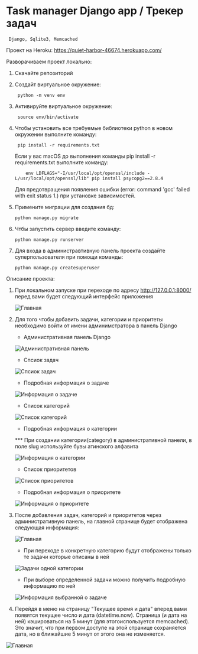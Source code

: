 # Task manager Django app / Трекер задач

     Django, Sqlite3, Memcached

Проект на Heroku: https://quiet-harbor-46674.herokuapp.com/

Разворачиваем проект локально:

1. Скачайте репозиторий

2. Создайт виртуальное окружение: 

        python -m venv env
       
3. Активируйте виртуальное окружение: 

        source env/bin/activate
        
4. Чтобы установить все требуемые библиотеки python в новом окружении выполните команду: 

        pip install -r requirements.txt
   
   Если у вас macOS до выполнения команды pip install -r requirements.txt выполните команду:       
   
           env LDFLAGS="-I/usr/local/opt/openssl/include -L/usr/local/opt/openssl/lib" pip install psycopg2==2.8.4      
   
   Для предотвращения появления ошибки (error: command 'gcc' failed with exit status 1.) при установке зависимостей.
   
5. Примените миграции для создания бд: 

       python manage.py migrate

6. Чтбы запустить сервер введите команду: 

       python manage.py runserver

7. Для входа в администравтивную панель проекта создайте суперпользователя при помощи команды: 

       python manage.py createsuperuser


Описание проекта:

1. При локальном запуске при переходе по адресу http://127.0.0.1:8000/ перед вами будет следующий интерфейс приложения

   ![Главная](/screenshots/screen_1.png)

2. Для того чтобы добавить задачи, категории и приоритеты необходимо войти от имени админимстратора в панель Django 

   - Административная панель Django

   ![Административная панель](/screenshots/screen_4.png)
   
   - Спсиок задач
   
   ![Спсиок задач](/screenshots/screen_5.png)
   
   - Подробная информация о задаче
   
   ![Информация о задаче](/screenshots/screen_6.png)
   
   - Список категорий
   
   ![Список категорий](/screenshots/screen_7.png)
   
   - Подробная информация о категории
   
    *** При создании категории(category) в административной панели, в поле slug используйте бувы атинского алфавита
   
   ![Информация о категории](/screenshots/screen_8.png)
   
   - Список приоритетов
   
   ![Список приоритетов](/screenshots/screen_9.png)
   
   - Подробная информация о приоритете
   
   ![Информация о приоритете](/screenshots/screen_10.png)

3. После добавления задач, категорий и приоритетов через административную панель, на главной странице будет отображена следующая информация:
   
   ![Главная](/screenshots/screen_2.png)
   
   - При переходе в конкретную категорию будут отображены только те задачи которые описаны в ней
   
   ![Задачи одной категории](/screenshots/screen_11.png)
   
   - При выборе определенной задачи можно получить подробную информацию по ней
   
   ![Информация выбранной о задаче](/screenshots/screen_12.png)
   
 4. Перейдя в меню на страницу "Текущее время и дата" вперед вами появятся текущее число и дата (datetime.now). Страница (и дата на ней) кэшироваться на 5 минут (для этогоиспользуется memcached). Это значит, что при первом доступе на этой странице сохраняется дата, но в ближайшие 5 минут от этого она не изменяется.
   
   ![Главная](/screenshots/screen_3.png)


